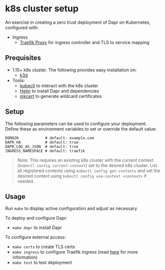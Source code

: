 # k8s cluster setup

An exercise in creating a zero trust deployment of Dapr on Kubernetes, configured with:
- Ingress
  - [Traefik Proxy](https://traefik.io/traefik/) for ingress controller and TLS to service mapping

## Prequisites
- 1.15+ k8s cluster. The following provides easy installation on:
  - [k3d](https://github.com/jandauz/zero-trust/tree/main/setup/k3d)
- Tools:
  - [kubectl](https://kubernetes.io/docs/tasks/tools/) to interact with the k8s cluster
  - [Helm](https://helm.sh/docs/intro/install/) to install Dapr and dependencies
  - [mkcert](https://github.com/FiloSottile/mkcert#installation) to generate wildcard certificates

## Setup
The following parameters can be used to configure your deployment. Define these as environment variables to set or override the default value:
```shell
DOMAIN            # default: example.com
DAPR_HA           # default: true
DAPR_LOG_AS_JSON  # default: true
INGRESS_NAMESPACE # default: traefik
```
> Note: This requires an existing k8s cluster with the current context (`kubectl config current-context`) set to the desired k8s cluster. List all registered contexts using `kubectl config get-contexts` and set the desired context using `kubectl config use-context <context>` if needed.

## Usage
Run `make` to display active configuration and adjust as necessary.

To deploy and configure Dapr:
- `make dapr` to install Dapr

To configure external access:
- `make certs` to create TLS certs
- `make ingress` to configure Traefik ingress (read [here](https://github.com/jandauz/zero-trust/tree/main/setup/docs/traefik.md) for more information)
- `make test` to test deployment